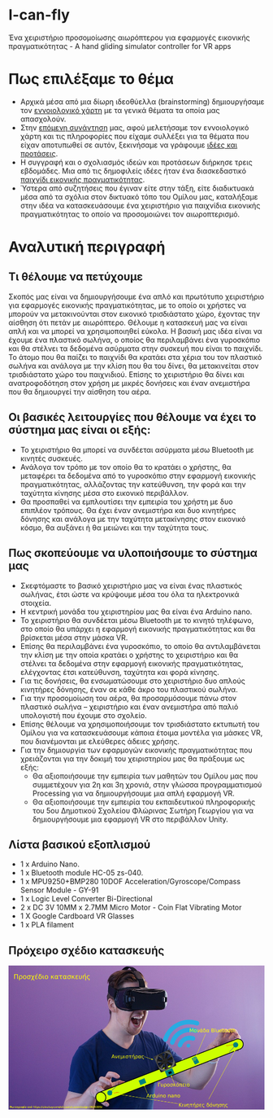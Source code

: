 # I-can-fly
Ένα χειριστήριο προσομοίωσης αιωρόπτερου για εφαρμογές εικονικής πραγματικότητας - A hand gliding simulator controller for VR apps
# Πως επιλέξαμε το θέμα
- Αρχικά μέσα από μια δίωρη ιδεοθύελλα (brainstorming) δημιουργήσαμε τον [εννοιολογικό χάρτη](http://ppf.edu.gr/hackers/archives/153 "εννοιολογικό χάρτη") με τα γενικά θέματα τα οποία μας απασχολούν.
- Στην [επόμενη συνάντηση](http://ppf.edu.gr/hackers/archives/247 "επόμενη συνάντηση") μας, αφού μελετήσαμε τον εννοιολογικό χάρτη και τις πληροφορίες που είχαμε συλλέξει για τα θέματα που είχαν αποτυπωθεί σε αυτόν, ξεκινήσαμε να γράφουμε [ιδέες και προτάσεις](http://ppf.edu.gr/hackers/archives/category/%ce%b9%ce%b4%ce%ad%ce%b5%cf%82-%ce%b3%ce%b9%ce%b1-%ce%ba%ce%b1%cf%84%ce%b1%cf%83%ce%ba%ce%b5%cf%85%ce%ad%cf%82 "ιδέες και προτάσεις").
- Η συγγραφή και ο σχολιασμός ιδεών και προτάσεων διήρκησε τρεις εβδομάδες. Μια από τις δημοφιλείς ιδέες ήταν ένα διασκεδαστικό [παιχνίδι εικονικής πραγματικότητας](http://ppf.edu.gr/hackers/archives/258 "παιχνίδι εικονικής πραγματικότητας").
- Ύστερα από συζητήσεις που έγιναν είτε στην τάξη, είτε διαδικτυακά μέσα από τα σχόλια στον δικτυακό τόπο του Ομίλου μας, καταλήξαμε στην ιδέα να κατασκευάσουμε ένα χειριστήριο για παιχνίδια εικονικής πραγματικότητας το οποίο να προσομοιώνει τον αιωροπτερισμό.
# Αναλυτική περιγραφή
## Τι θέλουμε να πετύχουμε
Σκοπός μας είναι να δημιουργήσουμε ένα απλό και πρωτότυπο χειριστήριο για εφαρμογές εικονικής πραγματικότητας, με το οποίο οι χρήστες να μπορούν να μετακινούνται στον εικονικό τρισδιάστατο χώρο, έχοντας την αίσθηση ότι πετάν με αιωρόπτερο. Θέλουμε η κατασκευή μας να είναι απλή και να μπορεί να χρησιμοποιηθεί εύκολα. Η βασική μας ιδέα είναι να έχουμε ένα πλαστικό σωλήνα, ο οποίος θα περιλαμβάνει ένα γυροσκόπιο και θα στέλνει τα δεδομένα ασύρματα στην συσκευή που είναι το παιχνίδι. Το άτομο που θα παίζει το παιχνίδι θα κρατάει στα χέρια του τον πλαστικό σωλήνα και ανάλογα με την κλίση που θα του δίνει, θα μετακινείται στον τρισδιάστατο χώρο του παιχνιδιού. Επίσης το χειριστήριο θα δίνει και ανατροφοδότηση στον χρήση με μικρές δονήσεις και έναν ανεμιστήρα που θα δημιουργεί την αίσθηση του αέρα.
## Οι βασικές λειτουργίες που θέλουμε να έχει το σύστημα μας είναι οι εξής:
- Το χειριστήριο θα μπορεί να συνδέεται ασύρματα μέσω Bluetooth με κινητές συσκευές.
- Ανάλογα τον τρόπο με τον οποίο θα το κρατάει ο χρήστης, θα μεταφέρει τα δεδομένα από το γυροσκόπιο στην εφαρμογή εικονικής πραγματικότητας, αλλάζοντας την κατεύθυνση, την φορά και την ταχύτητα κίνησης μέσα στο εικονικό περιβάλλον.
- Θα προσπαθεί να εμπλουτίσει την εμπειρία του χρήστη με δυο επιπλέον τρόπους. Θα έχει έναν ανεμιστήρα και δυο κινητήρες δόνησης και ανάλογα με την ταχύτητα μετακίνησης στον εικονικό κόσμο, θα αυξάνει ή θα μειώνει και την ταχύτητα τους.
## Πως σκοπεύουμε να υλοποιήσουμε το σύστημα μας
- Σκεφτόμαστε το βασικό χειριστήριο μας να είναι ένας πλαστικός σωλήνας, έτσι ώστε να κρύψουμε μέσα του όλα τα ηλεκτρονικά στοιχεία.
- Η κεντρική μονάδα του χειριστηρίου μας θα είναι ένα Arduino nano.
- Το χειριστήριο θα συνδέεται μέσω Bluetooth με το κινητό τηλέφωνο, στο οποίο θα υπάρχει η εφαρμογή εικονικής πραγματικότητας και θα βρίσκεται μέσα στην μάσκα VR.
- Επίσης θα περιλαμβάνει ένα γυροσκόπιο, το οποίο θα αντιλαμβάνεται την κλίση με την οποία κρατάει ο χρήστης το χειριστήριο και θα στέλνει τα δεδομένα στην εφαρμογή εικονικής πραγματικότητας, ελέγχοντας έτσι κατεύθυνση, ταχύτητα και φορά κίνησης.
- Για τις δονήσεις, θα ενσωματώσουμε στο χειριστήριο δυο απλούς κινητήρες δόνησης, έναν σε κάθε άκρο του πλαστικού σωλήνα.
- Για την προσομοίωση του αέρα, θα προσαρμόσουμε πάνω στον πλαστικό σωλήνα – χειριστήριο και έναν ανεμιστήρα από παλιό υπολογιστή που έχουμε στο σχολείο.
- Επίσης θέλουμε να χρησιμοποιήσουμε τον τρισδιάστατο εκτυπωτή του Ομίλου για να κατασκευάσουμε κάποια έτοιμα μοντέλα για μάσκες VR, που διανέμονται με ελεύθερες άδειες χρήσης.
- Για την δημιουργία των εφαρμογών εικονικής πραγματικότητας που χρειάζονται για την δοκιμή του χειριστηρίου μας θα πράξουμε ως εξής:
	- Θα αξιοποιήσουμε την εμπειρία των μαθητών του Ομίλου μας που συμμετέχουν για 2η και 3η χρονιά, στην γλώσσα προγραμματισμού Processing για να δημιουργήσουμε μια απλή εφαρμογή VR.
	- Θα αξιοποιήσουμε την εμπειρία του εκπαιδευτικού πληροφορικής του 5ου Δημοτικού Σχολείου Φλώρινας Σωτήρη Γεωργίου για να δημιουργήσουμε μια εφαρμογή VR στο περιβάλλον Unity.
## Λίστα βασικού εξοπλισμού
- 1 x Arduino Nano.
- 1 x Bluetooth module HC-05 zs-040.
- 1 x MPU9250+BMP280 10DOF Acceleration/Gyroscope/Compass Sensor Module - GY-91
- 1 x Logic Level Converter Bi-Directional
- 2 x DC 3V 10MM x 2.7MM Micro Motor - Coin Flat Vibrating Motor
- 1 X Google Cardboard VR Glasses
- 1 x PLA filament
## Πρόχειρο σχέδιο κατασκευής
![](https://github.com/hackersppf/I-can-fly/blob/master/I%20can%20fly%20-%20%CF%80%CF%81%CE%BF%CF%83%CF%87%CE%AD%CE%B4%CE%B9%CE%BF.png)
